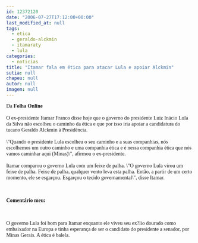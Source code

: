 ```yaml
---
id: 12372120
date: "2006-07-27T17:12:00+00:00"
last_modified_at: null
tags:
  - etica
  - geraldo-alckmin
  - itamaraty
  - lula
categories:
  - noticias
title: "Itamar fala em ética para atacar Lula e apoiar Alckmin"
sutia: null
chapeu: null
autor: null
imagem: null
---
```

<p><DIV class=ad1><FONT face=Verdana>Da <B>Folha Online</B><BR><BR>O ex-presidente Itamar Franco disse hoje que o governo do presidente Luiz Inácio Lula da Silva não escolheu o caminho da ética e que por isso iria apoiar a candidatura do tucano Geraldo Alckmin à Presidência.<BR><BR>\"Quando o presidente Lula escolheu o seu caminho e a suas companhias, nós escolhemos um outro caminho e uma companhia ética e é nessa companhia ética que nós vamos caminhar aqui (Minas)\", afirmou o ex-presidente.<BR><BR>Itamar comparou o governo Lula com um feixe de palha. \"O governo Lula virou um feixe de palha. Feixe de palha, qualquer vento leva esta palha. Então, a partir de um certo momento, ele se esgarçou. Esgarçou o tecido governamental\", disse Itamar.</FONT></DIV></p>
<p><DIV class=ad1><FONT face=Verdana></FONT>&nbsp;</DIV></p>
<p><DIV class=ad1><FONT face=Verdana><STRONG>Comentário meu:</STRONG></FONT></DIV></p>
<p><DIV class=ad1><FONT face=Verdana></FONT>&nbsp;</DIV></p>
<p><DIV class=ad1><FONT face=Verdana>O governo Lula foi bom para Itamar enquanto ele viveu seu ex?lio dourado como embaixador na Europa e tinha esperança de ser o candidato do presidente a senador, por Minas Gerais. A ética é balela.</FONT></DIV> </p>
